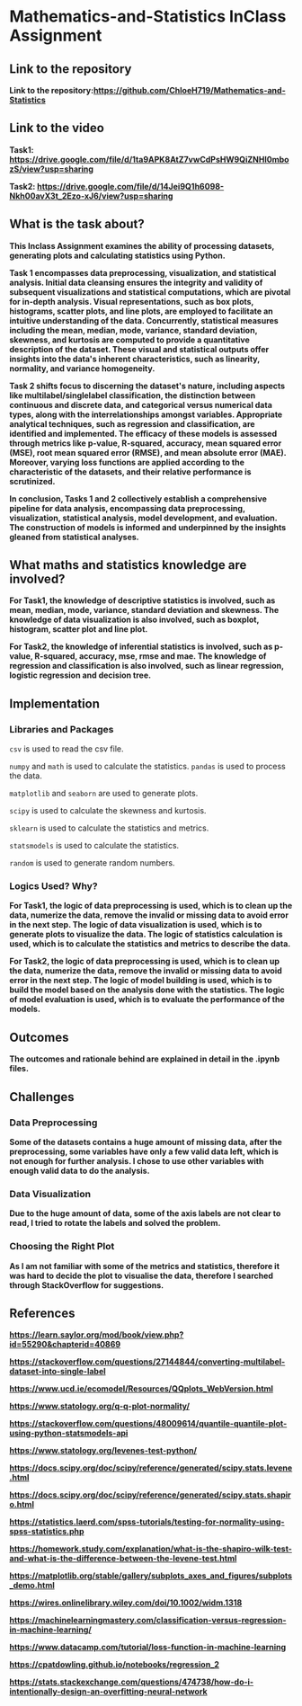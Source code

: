 # Mathematics-and-Statistics InClass Assignment

## Link to the repository

**Link to the repository:https://github.com/ChloeH719/Mathematics-and-Statistics**

## Link to the video

**Task1: https://drive.google.com/file/d/1ta9APK8AtZ7vwCdPsHW9QiZNHl0mbozS/view?usp=sharing**

**Task2: https://drive.google.com/file/d/14Jei9Q1h6098-Nkh00avX3t_2Ezo-xJ6/view?usp=sharing**

## What is the task about?
**This Inclass Assignment examines the ability of processing datasets, generating plots and calculating statistics using Python.**

**Task 1 encompasses data preprocessing, visualization, and statistical analysis. Initial data cleansing ensures the integrity and validity of subsequent visualizations and statistical computations, which are pivotal for in-depth analysis. Visual representations, such as box plots, histograms, scatter plots, and line plots, are employed to facilitate an intuitive understanding of the data. Concurrently, statistical measures including the mean, median, mode, variance, standard deviation, skewness, and kurtosis are computed to provide a quantitative description of the dataset. These visual and statistical outputs offer insights into the data's inherent characteristics, such as linearity, normality, and variance homogeneity.**

**Task 2 shifts focus to discerning the dataset's nature, including aspects like multilabel/singlelabel classification, the distinction between continuous and discrete data, and categorical versus numerical data types, along with the interrelationships amongst variables. Appropriate analytical techniques, such as regression and classification, are identified and implemented. The efficacy of these models is assessed through metrics like p-value, R-squared, accuracy, mean squared error (MSE), root mean squared error (RMSE), and mean absolute error (MAE). Moreover, varying loss functions are applied according to the characteristic of the datasets, and their relative performance is scrutinized.**

**In conclusion, Tasks 1 and 2 collectively establish a comprehensive pipeline for data analysis, encompassing data preprocessing, visualization, statistical analysis, model development, and evaluation. The construction of models is informed and underpinned by the insights gleaned from statistical analyses.**

## What maths and statistics knowledge are involved?

**For Task1, the knowledge of descriptive statistics is involved, such as mean, median, mode, variance, standard deviation and skewness. The knowledge of data visualization is also involved, such as boxplot, histogram, scatter plot and line plot.**

**For Task2, the knowledge of inferential statistics is involved, such as p-value, R-squared, accuracy, mse, rmse and mae. The knowledge of regression and classification is also involved, such as linear regression, logistic regression and decision tree.**

## Implementation

### Libraries and Packages
```csv``` is used to read the csv file.

```numpy``` and ```math``` is used to calculate the statistics.
```pandas``` is used to process the data.

```matplotlib``` and ```seaborn``` are used to generate plots.

```scipy``` is used to calculate the skewness and kurtosis.

```sklearn``` is used to calculate the statistics and metrics.

```statsmodels``` is used to calculate the statistics.

```random``` is used to generate random numbers.

### Logics Used? Why?

**For Task1, the logic of data preprocessing is used, which is to clean up the data, numerize the data, remove the invalid or missing data to avoid error in the next step. The logic of data visualization is used, which is to generate plots to visualize the data. The logic of statistics calculation is used, which is to calculate the statistics and metrics to describe the data.**

**For Task2, the logic of data preprocessing is used, which is to clean up the data, numerize the data, remove the invalid or missing data to avoid error in the next step. The logic of model building is used, which is to build the model based on the analysis done with the statistics. The logic of model evaluation is used, which is to evaluate the performance of the models.**

## Outcomes
**The outcomes and rationale behind are explained in detail in the .ipynb files.**

## Challenges

### Data Preprocessing
**Some of the datasets contains a huge amount of missing data, after the preprocessing, some variables have only a few valid data left, which is not enough for further analysis. I chose to use other variables with enough valid data to do the analysis.**

### Data Visualization
**Due to the huge amount of data, some of the axis labels are not clear to read, I tried to rotate the labels and solved the problem.**

### Choosing the Right Plot
**As I am not familiar with some of the metrics and statistics, therefore it was hard to decide the plot to visualise the data, therefore I searched through StackOverflow for suggestions.**

## References
**https://learn.saylor.org/mod/book/view.php?id=55290&chapterid=40869**

**https://stackoverflow.com/questions/27144844/converting-multilabel-dataset-into-single-label**

**https://www.ucd.ie/ecomodel/Resources/QQplots_WebVersion.html**

**https://www.statology.org/q-q-plot-normality/**

**https://stackoverflow.com/questions/48009614/quantile-quantile-plot-using-python-statsmodels-api**

**https://www.statology.org/levenes-test-python/**

**https://docs.scipy.org/doc/scipy/reference/generated/scipy.stats.levene.html**

**https://docs.scipy.org/doc/scipy/reference/generated/scipy.stats.shapiro.html**

**https://statistics.laerd.com/spss-tutorials/testing-for-normality-using-spss-statistics.php**

**https://homework.study.com/explanation/what-is-the-shapiro-wilk-test-and-what-is-the-difference-between-the-levene-test.html**

**https://matplotlib.org/stable/gallery/subplots_axes_and_figures/subplots_demo.html**

**https://wires.onlinelibrary.wiley.com/doi/10.1002/widm.1318**

**https://machinelearningmastery.com/classification-versus-regression-in-machine-learning/**

**https://www.datacamp.com/tutorial/loss-function-in-machine-learning**

**https://cpatdowling.github.io/notebooks/regression_2**

**https://stats.stackexchange.com/questions/474738/how-do-i-intentionally-design-an-overfitting-neural-network**
